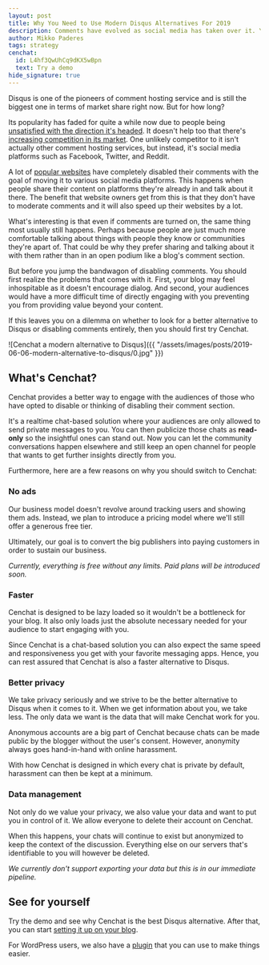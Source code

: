 ```yaml
---
layout: post
title: Why You Need to Use Modern Disqus Alternatives For 2019
description: Comments have evolved as social media has taken over it. Your blog should too. Here's a modern alternative to Disqus to help you do it.
author: Mikko Paderes
tags: strategy
cenchat:
  id: L4hf3QwUhCq9dKX5wBpn
  text: Try a demo
hide_signature: true
---
```


Disqus is one of the pioneers of comment hosting service and is still the biggest one in terms of market share right now. But for how long?

Its popularity has faded for quite a while now due to people being [unsatisfied with the direction it's headed](https://fatfrogmedia.com/delete-disqus-comments-wordpress/). It doesn't help too that there's [increasing competition in its market](https://nestify.io/blog/11-best-disqus-alternatives-you-should-try/). One unlikely competitor to it isn't actually other comment hosting services, but instead, it's social media platforms such as Facebook, Twitter, and Reddit.

A lot of [popular websites](https://www.niemanlab.org/2015/09/what-happened-after-7-news-sites-got-rid-of-reader-comments/) have completely disabled their comments with the goal of moving it to various social media platforms. This happens when people share their content on platforms they're already in and talk about it there. The benefit that website owners get from this is that they don't have to moderate comments and it will also speed up their websites by a lot.

What's interesting is that even if comments are turned on, the same thing most usually still happens. Perhaps because people are just much more comfortable talking about things with people they know or communities they're apart of. That could be why they prefer sharing and talking about it with them rather than in an open podium like a blog's comment section.

But before you jump the bandwagon of disabling comments. You should first realize the problems that comes with it. First, your blog may feel inhospitable as it doesn't encourage dialog. And second, your audiences would have a more difficult time of directly engaging with you preventing you from providing value beyond your content.

If this leaves you on a dilemma on whether to look for a better alternative to Disqus or disabling comments entirely, then you should first try Cenchat.

![Cenchat a modern alternative to Disqus]({{ "/assets/images/posts/2019-06-06-modern-alternative-to-disqus/0.jpg" }})

## What's Cenchat?

Cenchat provides a better way to engage with the audiences of those who have opted to disable or thinking of disabling their comment section.

It's a realtime chat-based solution where your audiences are only allowed to send private messages to you. You can then publicize those chats as **read-only** so the insightful ones can stand out. Now you can let the community conversations happen elsewhere and still keep an open channel for people that wants to get further insights directly from you.

Furthermore, here are a few reasons on why you should switch to Cenchat:

### No ads

Our business model doesn't revolve around tracking users and showing them ads. Instead, we plan to introduce a pricing model where we'll still offer a generous free tier.

Ultimately, our goal is to convert the big publishers into paying customers in order to sustain our business.

*Currently, everything is free without any limits. Paid plans will be introduced soon.*

### Faster

Cenchat is designed to be lazy loaded so it wouldn't be a bottleneck for your blog. It also only loads just the absolute necessary needed for your audience to start engaging with you.

Since Cenchat is a chat-based solution you can also expect the same speed and responsiveness you get with your favorite messaging apps. Hence, you can rest assured that Cenchat is also a faster alternative to Disqus.

### Better privacy

We take privacy seriously and we strive to be the better alternative to Disqus when it comes to it. When we get information about you, we take less. The only data we want is the data that will make Cenchat work for you.

Anonymous accounts are a big part of Cenchat because chats can be made public by the blogger without the user's consent. However, anonymity always goes hand-in-hand with online harassment.

With how Cenchat is designed in which every chat is private by default, harassment can then be kept at a minimum.

### Data management

Not only do we value your privacy, we also value your data and want to put you in control of it. We allow everyone to delete their account on Cenchat.

When this happens, your chats will continue to exist but anonymized to keep the context of the discussion. Everything else on our servers that's identifiable to you will however be deleted.

*We currently don't support exporting your data but this is in our immediate pipeline.*

## See for yourself

Try the demo and see why Cenchat is the best Disqus alternative. After that, you can start [setting it up on your blog](https://cenchat.com/docs/setting-up-on-your-website).

For WordPress users, we also have a [plugin](https://wordpress.org/plugins/cenchat-comments/) that you can use to make things easier.

